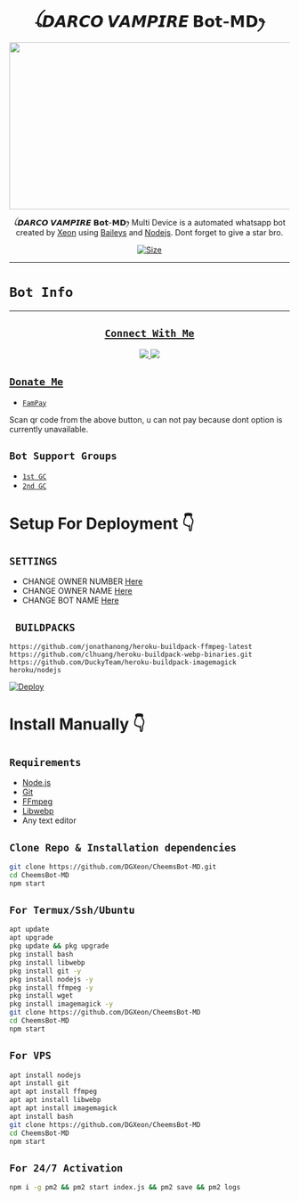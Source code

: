 <h1 align="center">ꪶ𝘿𝘼𝙍𝘾𝙊 𝙑𝘼𝙈𝙋𝙄𝙍𝙀 𝗕𝗼𝘁-𝗠𝗗ꫂ<br></h1>
<p align="center">
  <img src="https://telegra.ph/file/fc6be7727b2c1204359a0.jpg" width="540" height="300" />
</p>

<p align="center">
ꪶ𝘿𝘼𝙍𝘾𝙊 𝙑𝘼𝙈𝙋𝙄𝙍𝙀 𝗕𝗼𝘁-𝗠𝗗ꫂ  Multi Device is a automated whatsapp bot created by <a href="https://github.com/turbogaming876" target="_blank">Xeon</a> using <a href="https://github.com/adiwajshing/Baileys" target="_blank">Baileys</a> and <a href="https://github.com/nodejs" target="_blank">Nodejs</a>. Dont forget to give a star bro.
</p>

<p align="center">
<a href="https://youtu.be/imFIX-Wrt3s"><img title="Size" src="https://img.shields.io/badge/Tutorial-Video-green"></a>
</p>

------

# ```Bot Info```
<p align="center">
<a href="https://github.com/Afx-Abu"
<a href="https://github.com/TURBOHYPER"
<p align='center'>
    </p>

-------

## ```Connect With Me```
<p align="center">
<a href="https://wa.me/917373104400><img src="https://img.shields.io/badge/Contact Xeon-25D366?style=for-the-badge&logo=whatsapp&logoColor=white" />
<a href="https://chat.whatsapp.com/C0y6Onftv0MGeQfUpozELN"><img src="https://img.shields.io/badge/Join Official GC-25D366?style=for-the-badge&logo=whatsapp&logoColor=white" />
<a href="https://youtube.com/c/TurboMods"><img src="https://img.shields.io/badge/Subscribe Toxic turbo-ff0000?style=for-the-badge&logo=youtube&logoColor=ff000000&link=https://www.youtube.com/c/BOTINDO" /><br>
</p>

## ```Donate Me```

- [`FamPay`](https://https://telegra.ph/file/f165078bcacaff6c0c39d.jpg)

<p align="left">
Scan qr code from the above button, u can not pay because dont option is currently unavailable.
</p>

## ```Bot Support Groups```

- [`1st GC`](https://chat.whatsapp.com/C0y6Onftv0MGeQfUpozELN)
- [`2nd GC`](http://chat.whatsapp.com/LWjJ4tu2qe9BWQZ1JzRZgp)

# Setup For Deployment 👇

## `SETTINGS`

- CHANGE OWNER NUMBER [Here](https://github.com/turbogaming876/CheemsBot-MD/blob/master/config/config.json#L25)
- CHANGE OWNER NAME [Here](https://github.com/turbogaming876/CheemsBot-MD/blob/master/config/config.json#L30)
- CHANGE BOT NAME [Here](https://github.com/turbogaming876/CheemsBot-MD/blob/master/config/config.json#L29)

## ` BUILDPACKS`

```
https://github.com/jonathanong/heroku-buildpack-ffmpeg-latest
https://github.com/clhuang/heroku-buildpack-webp-binaries.git
https://github.com/DuckyTeam/heroku-buildpack-imagemagick
heroku/nodejs
```

[![Deploy](https://www.herokucdn.com/deploy/button.svg)](https://heroku.com/deploy?template=https://github.com/turbogaming876/DarcoVampire-MD/)

# Install Manually 👇
## `Requirements`
* [Node.js](https://nodejs.org/en/)
* [Git](https://git-scm.com/downloads)
* [FFmpeg](https://github.com/BtbN/FFmpeg-Builds/releases/download/autobuild-2020-12-08-13-03/ffmpeg-n4.3.1-26-gca55240b8c-win64-gpl-4.3.zip)
* [Libwebp](https://developers.google.com/speed/webp/download)
* Any text editor
## `Clone Repo & Installation dependencies`
```bash
git clone https://github.com/DGXeon/CheemsBot-MD.git
cd CheemsBot-MD
npm start
```
## `For Termux/Ssh/Ubuntu`
```bash
apt update
apt upgrade
pkg update && pkg upgrade
pkg install bash
pkg install libwebp
pkg install git -y
pkg install nodejs -y 
pkg install ffmpeg -y 
pkg install wget
pkg install imagemagick -y
git clone https://github.com/DGXeon/CheemsBot-MD
cd CheemsBot-MD
npm start
```
## `For VPS`
```bash
apt install nodejs 
apt install git 
apt apt install ffmpeg 
apt apt install libwebp 
apt apt install imagemagick
apt install bash
git clone https://github.com/DGXeon/CheemsBot-MD
cd CheemsBot-MD
npm start
```
## `For 24/7 Activation`
```bash
npm i -g pm2 && pm2 start index.js && pm2 save && pm2 logs
```
